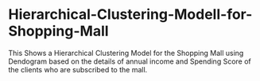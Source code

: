 # Hierarchical-Clustering-Modell-for-Shopping-Mall
This Shows a Hierarchical Clustering Model for the Shopping Mall using Dendogram based on the details of annual income and Spending Score of the clients who are subscribed to the mall.
